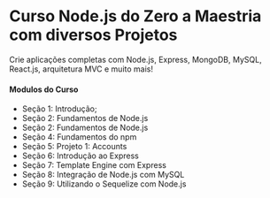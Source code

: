 # Curso Node.js do Zero a Maestria com diversos Projetos
Crie aplicações completas com Node.js, Express, MongoDB, MySQL, React.js, arquitetura MVC e muito mais!

#### Modulos do Curso
- Seção 1: Introdução;
- Seção 2: Fundamentos de Node.js
- Seção 2: Fundamentos de Node.js
- Seção 4: Fundamentos do npm
- Seção 5: Projeto 1: Accounts
- Seção 6: Introdução ao Express
- Seção 7: Template Engine com Express
- Seção 8: Integração de Node.js com MySQL
- Seção 9: Utilizando o Sequelize com Node.js
